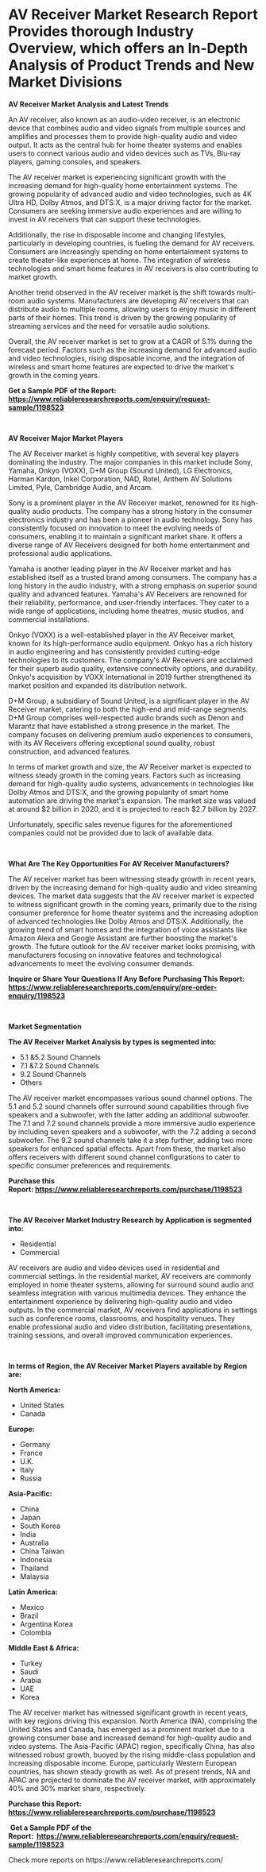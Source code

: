 <p><h1>AV Receiver Market Research Report Provides thorough Industry Overview, which offers an In-Depth Analysis of Product Trends and New Market Divisions</h1></p><p><strong>AV Receiver Market Analysis and Latest Trends</strong></p>
<p><p>An AV receiver, also known as an audio-video receiver, is an electronic device that combines audio and video signals from multiple sources and amplifies and processes them to provide high-quality audio and video output. It acts as the central hub for home theater systems and enables users to connect various audio and video devices such as TVs, Blu-ray players, gaming consoles, and speakers.</p><p>The AV receiver market is experiencing significant growth with the increasing demand for high-quality home entertainment systems. The growing popularity of advanced audio and video technologies, such as 4K Ultra HD, Dolby Atmos, and DTS:X, is a major driving factor for the market. Consumers are seeking immersive audio experiences and are willing to invest in AV receivers that can support these technologies.</p><p>Additionally, the rise in disposable income and changing lifestyles, particularly in developing countries, is fueling the demand for AV receivers. Consumers are increasingly spending on home entertainment systems to create theater-like experiences at home. The integration of wireless technologies and smart home features in AV receivers is also contributing to market growth.</p><p>Another trend observed in the AV receiver market is the shift towards multi-room audio systems. Manufacturers are developing AV receivers that can distribute audio to multiple rooms, allowing users to enjoy music in different parts of their homes. This trend is driven by the growing popularity of streaming services and the need for versatile audio solutions.</p><p>Overall, the AV receiver market is set to grow at a CAGR of 5.1% during the forecast period. Factors such as the increasing demand for advanced audio and video technologies, rising disposable income, and the integration of wireless and smart home features are expected to drive the market's growth in the coming years.</p></p>
<p><strong>Get a Sample PDF of the Report:&nbsp; <a href="https://www.reliableresearchreports.com/enquiry/request-sample/1198523">https://www.reliableresearchreports.com/enquiry/request-sample/1198523</a></strong></p>
<p>&nbsp;</p>
<p><strong>AV Receiver Major Market Players</strong></p>
<p><p>The AV Receiver market is highly competitive, with several key players dominating the industry. The major companies in this market include Sony, Yamaha, Onkyo (VOXX), D+M Group (Sound United), LG Electronics, Harman Kardon, Inkel Corporation, NAD, Rotel, Anthem AV Solutions Limited, Pyle, Cambridge Audio, and Arcam.</p><p>Sony is a prominent player in the AV Receiver market, renowned for its high-quality audio products. The company has a strong history in the consumer electronics industry and has been a pioneer in audio technology. Sony has consistently focused on innovation to meet the evolving needs of consumers, enabling it to maintain a significant market share. It offers a diverse range of AV Receivers designed for both home entertainment and professional audio applications.</p><p>Yamaha is another leading player in the AV Receiver market and has established itself as a trusted brand among consumers. The company has a long history in the audio industry, with a strong emphasis on superior sound quality and advanced features. Yamaha's AV Receivers are renowned for their reliability, performance, and user-friendly interfaces. They cater to a wide range of applications, including home theatres, music studios, and commercial installations.</p><p>Onkyo (VOXX) is a well-established player in the AV Receiver market, known for its high-performance audio equipment. Onkyo has a rich history in audio engineering and has consistently provided cutting-edge technologies to its customers. The company's AV Receivers are acclaimed for their superb audio quality, extensive connectivity options, and durability. Onkyo's acquisition by VOXX International in 2019 further strengthened its market position and expanded its distribution network.</p><p>D+M Group, a subsidiary of Sound United, is a significant player in the AV Receiver market, catering to both the high-end and mid-range segments. D+M Group comprises well-respected audio brands such as Denon and Marantz that have established a strong presence in the market. The company focuses on delivering premium audio experiences to consumers, with its AV Receivers offering exceptional sound quality, robust construction, and advanced features.</p><p>In terms of market growth and size, the AV Receiver market is expected to witness steady growth in the coming years. Factors such as increasing demand for high-quality audio systems, advancements in technologies like Dolby Atmos and DTS:X, and the growing popularity of smart home automation are driving the market's expansion. The market size was valued at around $2 billion in 2020, and it is projected to reach $2.7 billion by 2027.</p><p>Unfortunately, specific sales revenue figures for the aforementioned companies could not be provided due to lack of available data.</p></p>
<p>&nbsp;</p>
<p><strong>What Are The Key Opportunities For AV Receiver Manufacturers?</strong></p>
<p><p>The AV receiver market has been witnessing steady growth in recent years, driven by the increasing demand for high-quality audio and video streaming devices. The market data suggests that the AV receiver market is expected to witness significant growth in the coming years, primarily due to the rising consumer preference for home theater systems and the increasing adoption of advanced technologies like Dolby Atmos and DTS:X. Additionally, the growing trend of smart homes and the integration of voice assistants like Amazon Alexa and Google Assistant are further boosting the market's growth. The future outlook for the AV receiver market looks promising, with manufacturers focusing on innovative features and technological advancements to meet the evolving consumer demands.</p></p>
<p><strong>Inquire or Share Your Questions If Any Before Purchasing This Report: <a href="https://www.reliableresearchreports.com/enquiry/pre-order-enquiry/1198523">https://www.reliableresearchreports.com/enquiry/pre-order-enquiry/1198523</a></strong></p>
<p>&nbsp;</p>
<p><strong>Market Segmentation</strong></p>
<p><strong>The AV Receiver Market Analysis by types is segmented into:</strong></p>
<p><ul><li>5.1 &5.2 Sound Channels</li><li>7.1 &7.2 Sound Channels</li><li>9.2 Sound Channels</li><li>Others</li></ul></p>
<p><p>The AV receiver market encompasses various sound channel options. The 5.1 and 5.2 sound channels offer surround sound capabilities through five speakers and a subwoofer, with the latter adding an additional subwoofer. The 7.1 and 7.2 sound channels provide a more immersive audio experience by including seven speakers and a subwoofer, with the 7.2 adding a second subwoofer. The 9.2 sound channels take it a step further, adding two more speakers for enhanced spatial effects. Apart from these, the market also offers receivers with different sound channel configurations to cater to specific consumer preferences and requirements.</p></p>
<p><strong>Purchase this Report:&nbsp;<a href="https://www.reliableresearchreports.com/purchase/1198523">https://www.reliableresearchreports.com/purchase/1198523</a></strong></p>
<p>&nbsp;</p>
<p><strong>The AV Receiver Market Industry Research by Application is segmented into:</strong></p>
<p><ul><li>Residential</li><li>Commercial</li></ul></p>
<p><p>AV receivers are audio and video devices used in residential and commercial settings. In the residential market, AV receivers are commonly employed in home theater systems, allowing for surround sound audio and seamless integration with various multimedia devices. They enhance the entertainment experience by delivering high-quality audio and video outputs. In the commercial market, AV receivers find applications in settings such as conference rooms, classrooms, and hospitality venues. They enable professional audio and video distribution, facilitating presentations, training sessions, and overall improved communication experiences.</p></p>
<p>&nbsp;</p>
<p><strong>In terms of Region, the AV Receiver Market Players available by Region are:</strong></p>
<p>
    <p> <strong> North America: </strong>
        <ul>
            <li>United States</li>
            <li>Canada</li>
        </ul>
        </p> 
    <p> <strong> Europe: </strong>
        <ul>
            <li>Germany</li>
            <li>France</li>
            <li>U.K.</li>
            <li>Italy</li>
            <li>Russia</li>
        </ul>
        </p> 
    <p> <strong> Asia-Pacific: </strong>
        <ul>
            <li>China</li>
            <li>Japan</li>
            <li>South Korea</li>
            <li>India</li>
            <li>Australia</li>
            <li>China Taiwan</li>
            <li>Indonesia</li>
            <li>Thailand</li>
            <li>Malaysia</li>
        </ul>
        </p> 
    <p> <strong> Latin America: </strong>
        <ul>
            <li>Mexico</li>
            <li>Brazil</li>
            <li>Argentina Korea</li>
            <li>Colombia</li>
        </ul>
        </p> 
    <p> <strong> Middle East & Africa: </strong>
        <ul>
            <li>Turkey</li>
            <li>Saudi</li>
            <li>Arabia</li>
            <li>UAE</li>
            <li>Korea</li>
        </ul>
    </p>
    </p>
<p><p>The AV receiver market has witnessed significant growth in recent years, with key regions driving this expansion. North America (NA), comprising the United States and Canada, has emerged as a prominent market due to a growing consumer base and increased demand for high-quality audio and video systems. The Asia-Pacific (APAC) region, specifically China, has also witnessed robust growth, buoyed by the rising middle-class population and increasing disposable income. Europe, particularly Western European countries, has shown steady growth as well. As of present trends, NA and APAC are projected to dominate the AV receiver market, with approximately 40% and 30% market share, respectively.</p></p>
<p><strong>Purchase this Report: <a href="https://www.reliableresearchreports.com/purchase/1198523">https://www.reliableresearchreports.com/purchase/1198523</a></strong></p>
<p>&nbsp;<strong>Get a Sample PDF of the Report:&nbsp;&nbsp;<a href="https://www.reliableresearchreports.com/enquiry/request-sample/1198523">https://www.reliableresearchreports.com/enquiry/request-sample/1198523</a></strong></p>
<p><strong></strong></p>
<p>Check more reports on https://www.reliableresearchreports.com/</p>